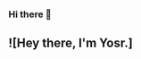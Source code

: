 ### Hi there 👋

![Hey there, I'm Yosr.]
---

<!--
**YosrBenJemaa/YosrBenJemaa** is a ✨ _special_ ✨ repository because its `README.md` (this file) appears on your GitHub profile.
##About me
Here are some ideas to get you started:

- 🔭 I’m currently working as Data Consultant in Talan Solutions Entreprise.\
- 🌱 I'm currently studying « Data science - from data to decision-makers » at IMT Atlantique.\
- 🏆 I'm part of the winning team of Hackathon "Hi Paris #4 2023". We had the Technical Excellence Award .\


-->
